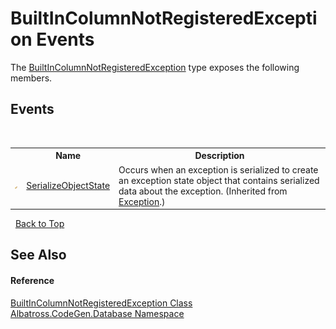 # BuiltInColumnNotRegisteredException Events
 

The <a href="T_Albatross_CodeGen_Database_BuiltInColumnNotRegisteredException.md">BuiltInColumnNotRegisteredException</a> type exposes the following members.


## Events
&nbsp;<table><tr><th></th><th>Name</th><th>Description</th></tr><tr><td>![Protected event](media/protevent.gif "Protected event")</td><td><a href="http://msdn2.microsoft.com/en-us/library/ee332915" target="_blank">SerializeObjectState</a></td><td>
Occurs when an exception is serialized to create an exception state object that contains serialized data about the exception.
 (Inherited from <a href="http://msdn2.microsoft.com/en-us/library/c18k6c59" target="_blank">Exception</a>.)</td></tr></table>&nbsp;
<a href="#builtincolumnnotregisteredexception-events">Back to Top</a>

## See Also


#### Reference
<a href="T_Albatross_CodeGen_Database_BuiltInColumnNotRegisteredException.md">BuiltInColumnNotRegisteredException Class</a><br /><a href="N_Albatross_CodeGen_Database.md">Albatross.CodeGen.Database Namespace</a><br />